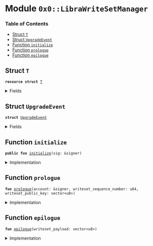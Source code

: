 
<a name="0x0_LibraWriteSetManager"></a>

# Module `0x0::LibraWriteSetManager`

### Table of Contents

-  [Struct `T`](#0x0_LibraWriteSetManager_T)
-  [Struct `UpgradeEvent`](#0x0_LibraWriteSetManager_UpgradeEvent)
-  [Function `initialize`](#0x0_LibraWriteSetManager_initialize)
-  [Function `prologue`](#0x0_LibraWriteSetManager_prologue)
-  [Function `epilogue`](#0x0_LibraWriteSetManager_epilogue)



<a name="0x0_LibraWriteSetManager_T"></a>

## Struct `T`



<pre><code><b>resource</b> <b>struct</b> <a href="#0x0_LibraWriteSetManager_T">T</a>
</code></pre>



<details>
<summary>Fields</summary>


<dl>
<dt>

<code>upgrade_events: <a href="Event.md#0x0_Event_EventHandle">Event::EventHandle</a>&lt;<a href="#0x0_LibraWriteSetManager_UpgradeEvent">LibraWriteSetManager::UpgradeEvent</a>&gt;</code>
</dt>
<dd>

</dd>
</dl>


</details>

<a name="0x0_LibraWriteSetManager_UpgradeEvent"></a>

## Struct `UpgradeEvent`



<pre><code><b>struct</b> <a href="#0x0_LibraWriteSetManager_UpgradeEvent">UpgradeEvent</a>
</code></pre>



<details>
<summary>Fields</summary>


<dl>
<dt>

<code>writeset_payload: vector&lt;u8&gt;</code>
</dt>
<dd>

</dd>
</dl>


</details>

<a name="0x0_LibraWriteSetManager_initialize"></a>

## Function `initialize`



<pre><code><b>public</b> <b>fun</b> <a href="#0x0_LibraWriteSetManager_initialize">initialize</a>(sig: &signer)
</code></pre>



<details>
<summary>Implementation</summary>


<pre><code><b>public</b> <b>fun</b> <a href="#0x0_LibraWriteSetManager_initialize">initialize</a>(sig: &signer) {
    Transaction::assert(<a href="Signer.md#0x0_Signer_address_of">Signer::address_of</a>(sig) == 0xA550C18, 1);

    move_to(
        sig,
        <a href="#0x0_LibraWriteSetManager_T">T</a> {
            upgrade_events: <a href="Event.md#0x0_Event_new_event_handle">Event::new_event_handle</a>&lt;<a href="#0x0_LibraWriteSetManager_UpgradeEvent">Self::UpgradeEvent</a>&gt;(sig),
        }
    );
}
</code></pre>



</details>

<a name="0x0_LibraWriteSetManager_prologue"></a>

## Function `prologue`



<pre><code><b>fun</b> <a href="#0x0_LibraWriteSetManager_prologue">prologue</a>(account: &signer, writeset_sequence_number: u64, writeset_public_key: vector&lt;u8&gt;)
</code></pre>



<details>
<summary>Implementation</summary>


<pre><code><b>fun</b> <a href="#0x0_LibraWriteSetManager_prologue">prologue</a>(
    account: &signer,
    writeset_sequence_number: u64,
    writeset_public_key: vector&lt;u8&gt;,
) {
    <b>let</b> sender = <a href="Signer.md#0x0_Signer_address_of">Signer::address_of</a>(account);
    Transaction::assert(sender == 0xA550C18, 33);

    <b>let</b> association_auth_key = <a href="LibraAccount.md#0x0_LibraAccount_authentication_key">LibraAccount::authentication_key</a>(sender);
    <b>let</b> sequence_number = <a href="LibraAccount.md#0x0_LibraAccount_sequence_number">LibraAccount::sequence_number</a>(sender);

    Transaction::assert(writeset_sequence_number &gt;= sequence_number, 3);

    Transaction::assert(writeset_sequence_number == sequence_number, 11);
    Transaction::assert(
        <a href="Hash.md#0x0_Hash_sha3_256">Hash::sha3_256</a>(writeset_public_key) == association_auth_key,
        2
    );
}
</code></pre>



</details>

<a name="0x0_LibraWriteSetManager_epilogue"></a>

## Function `epilogue`



<pre><code><b>fun</b> <a href="#0x0_LibraWriteSetManager_epilogue">epilogue</a>(writeset_payload: vector&lt;u8&gt;)
</code></pre>



<details>
<summary>Implementation</summary>


<pre><code><b>fun</b> <a href="#0x0_LibraWriteSetManager_epilogue">epilogue</a>(writeset_payload: vector&lt;u8&gt;) <b>acquires</b> <a href="#0x0_LibraWriteSetManager_T">T</a> {
    <b>let</b> t_ref = borrow_global_mut&lt;<a href="#0x0_LibraWriteSetManager_T">T</a>&gt;(0xA550C18);

    <a href="Event.md#0x0_Event_emit_event">Event::emit_event</a>&lt;<a href="#0x0_LibraWriteSetManager_UpgradeEvent">Self::UpgradeEvent</a>&gt;(
        &<b>mut</b> t_ref.upgrade_events,
        <a href="#0x0_LibraWriteSetManager_UpgradeEvent">UpgradeEvent</a> { writeset_payload },
    );
    <a href="LibraConfig.md#0x0_LibraConfig_reconfigure">LibraConfig::reconfigure</a>();
}
</code></pre>



</details>
